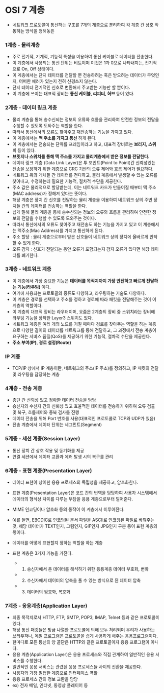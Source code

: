 <h1> OSI 7 계층 </h1>

- 네트워크 프로토콜이 통신하는 구조를 7개의 계층으로 분리하여 각 계층 간 상호 작동하는 방식을 정해놓은 

<h3> 1계층 - 물리계층 </h3>

- 주로 전기적, 기계적, 기능적 특성을 이용하여 통신 케이블로 데이터를 전송한다.
- 이 계층에서 사용되는 통신 단위는 비트이며 이것은 1과 0으로 나타내지는, 전기적으로 On, Off 상태이다.
- 이 계층에서는 단지 데이터를 전달할 뿐 전송하려는 혹은 받으려는 데이터가 무엇인지, 어떠한 에러가 있는지 전혀 신경쓰지 않는다.
- 단지 데이터 전기적인 신호로 변환해서 주고받는 기능만 할 뿐이다.
- 이 계층에 쓰이는 대표적 장비는 <b> 통신 케이블, 리피터, 허브 </b> 등이 있다.


<h3> 2계층 - 데이터 링크 계층 </h3>

- 물리 계층을 통해 송수신되는 정보의 오류와 흐름을 관리하여 안전한 정보의 전달을 수행할 수 있도록 도와주는 역할을 한다.
- 따라서 통신에서의 오류도 찾아주고 재전송하는 기능을 가지고 있다.
- 이 계층에서는 <b> 맥 주소를 가지고 통신 </b> 하게 된다.
- 이 계층에서는 전송되는 단위를 프레임이라고 하고, 대표적 장비로는 <b> 브리지, 스위치 </b> 등이 있다.
- <b> 브릿지나 스위치를 통해 맥 주소를 가지고 물리계층에서 받은 정보를 전달한다. </b>
- 데이터 링크 계층 (Data Link Layer)은 투 포인트(Point to Point)간 신뢰성있는 전송을 보장하기 위한 계층으로 CRC 기반의 오류 제어와 흐름 제어가 필요하다.
- 네트워크 위의 개체들 간 데이터를 전다하고, 물리 계층에서 발생할 수 있는 오류를 찾아내고, 수정하는데 필요한 기능적, 절차적 수단을 제공한다.
- 주소 값은 물리적으로 할당받는데, 이는 네트워크 카드가 만들어질 때부터 맥 주소(MAC address)가 정해져 있다는 뜻이다.
- 해당 계층은 장치 간 신호를 전달하는 물리 계층을 이용하여 네트워크 상의 주변 장치들 간의 데이터를 전송하는 역할을 한다.
- 쉽게 말해 물리 계층을 통해 송수신되는 정보의 오류와 흐름을 관리하여 안전한 정보의 전달을 수행할 수 있도록 도와주는 것이다.
- 따라서 통신에서의 오류도 찾아주고 재전송도 하는 기능을 가지고 있고 이 계층에서는 맥주소(Mac Address)를 가지고 통신하게 된다.
- 주소 할당 : 물리 계층으로부터 받은 신호들이 네트워크 상의 장치에 올바르게 안착할 수 있게 한다.
- 오류 감지 : 신호가 전달되는 동안 오류가 포함되는지 감지 오류가 있다면 해당 데이터를 폐기한다.

<h3> 3계층 - 네트워크 계층 </h3>

- 이 계층에서 가장 중요한 기능은 <b> 데이터를 목적지까지 가장 안전하고 빠르게 전달하는 기능(라우팅) </b> 이다.
- 여기에 사용되는 프로토콜의 종류도 다양하고, 라우팅하는 기술도 다양하다.
- 이 계층은 경로를 선택하고 주소를 정하고 경로에 따라 패킷을 전달해주는 것이 이 계층의 역할이다.
- 이 계층의 대표적 장비는 라우터이며, 요즘은 2계층의 장비 중 스위치라는 장비에 라우팅 기능을 장착한 Layer3 스위치도 있다.
- 네트워크 계층은 여러 개의 노드를 거칠 때마다 경로를 찾아주는 역할을 하는 계층으로 다양한 길이의 데이터를 네트워크를 통해 전달하고, 그 과정에서 전송 계층이 요구하는 서비스 품질(QoS)를 제공하기 위한 기능적, 절차적 수단을 제공한다.
- <b> 주소 부여(IP), 경로 설정(Route)</b>

<h3> IP 계층 </h3>

- TCP/IP 상에서 IP 계층이란, 네트워크의 주소(IP 주소)를 정의하고, IP 패킷의 전달 및 라우팅을 담당하는 계층

<h3> 4계층 - 전송 계층 </h3>

- 종단 간 신뢰성 있고 정확한 데이터 전송을 담당
- 송신자와 수신자 간의 신뢰성 있고 효율적인 데이터를 전송하기 위하여 오류 검출 및 복구, 흐름제어와 중복 검사를 진행
- 데이터 전송을 위해 Port 번호를 사용(대표적인 프로토콜로 TCP와 UDP가 있음)
- 전송 계층에서 데이터 단위는 세그먼트(Segment)

<h3> 5계층 - 세션 계층(Session Layer) </h3>

- 통신 장치 간 상호 작용 및 동기화를 제공
- 연결 세션에서 데이터 교환과 에러 발생 시의 복구를 관리

<h3> 6계층 - 표현 계층(Presentation Layer) </h3>

- 데이터 표현이 상이한 응용 프로세스의 독립성을 제공하고, 암호화한다.
- 표현 계층(Presentation Layer)은 코드 간의 번역을 담당하여 사용자 시스템에서 데이터의 형식상 차이를 다루는 부담을 응용 계층으로부터 덜어준다.
- MIME 인코딩이나 암호화 등의 동작이 이 계층에서 이루어진다.
- 예를 들면, EBCDIC로 인코딩된 문서 파일을 ASCII로 인코딩된 파일로 바꿔주는 것, 해당 데이터가 TEXT인지, 그림인지, GIF인지 JPG인지 구분 등이 표현 계층의 몫이다.

- 데이터를 어떻게 표현할지 정하는 역할을 하는 계층
- 표현 계층은 3가지 기능을 가진다.
  - 1. 송신자에서 온 데이터를 해석하기 위한 응용계층 데이터 부호화, 변화
  - 2. 수신자에서 데이터의 압축을 풀 수 있는 방식으로 된 데이터 압축
  - 3. 데이터의 암호화, 복호화

<h3> 7계층 - 응용계층(Application Layer) </h3>

- 최종 목적지로서 HTTP, FTP, SMTP, POP3, IMAP, Telnet 등과 같은 프로토콜이 있다.
- 해당 통신 패킷들은 방금 나열한 프로토콜에 의해 모두 처리되며 우리가 사용하는 브라우저나, 메일 프로그램은 프로토콜을 쉽게 사용하게 해주는 응용프로그램이다.
- 한마디로 모든 통신의 양 끝단은 HTTP와 같은 프로토콜이지 응용 프로그램이 아니다.
- 응용 계층(Application Layer)은 응용 프로세스와 직접 관계하여 일반적인 응용 서비스를 수행한다.
- 일반적인 응용 서비스는 관련된 응용 프로세스들 사이의 전환을 제공한다.
- 사용자와 가장 밀접한 계층으로 인터페이스 역할
- 응용 프로세스 간의 정보 교환을 담당
- ex) 전자 메일, 인터넷, 동영상 플레이어 등

